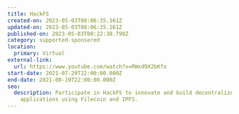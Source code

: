 ```yaml
---
title: HackFS
created-on: 2023-05-03T08:06:35.161Z
updated-on: 2023-05-03T08:06:35.161Z
published-on: 2023-05-03T08:22:38.798Z
category: supported-sponsored
location:
  primary: Virtual
external-link:
  url: https://www.youtube.com/watch?v=RWxd9X2bKfo
start-date: 2021-07-29T22:00:00.000Z
end-date: 2021-08-19T22:00:00.000Z
seo:
  description: Participate in HackFS to innovate and build decentralized
    applications using Filecoin and IPFS.
---
```

